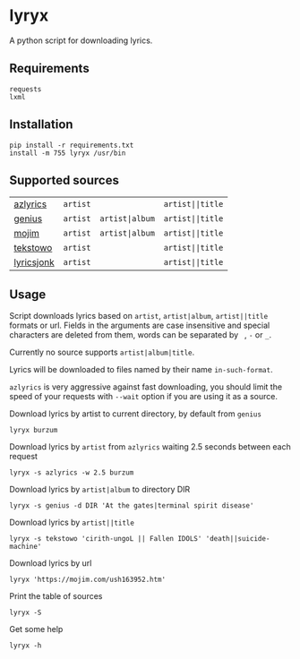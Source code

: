 # lyryx

A python script for downloading lyrics.

## Requirements

    requests
    lxml

## Installation

    pip install -r requirements.txt
    install -m 755 lyryx /usr/bin

## Supported sources

| | | | |
| - | - | - | - |
| [azlyrics](https://www.azlyrics.com) | `artist` |                 | `artist\|\|title` |
| [genius](https://genius.com)         | `artist` | `artist\|album` | `artist\|\|title` |
| [mojim](https://mojim.com)           | `artist` | `artist\|album` | `artist\|\|title` |
| [tekstowo](https://www.tekstowo.pl)  | `artist` |                 | `artist\|\|title` |
| [lyricsjonk](https://lyricsjonk.com) | `artist` |                 | `artist\|\|title` |

## Usage

Script downloads lyrics based on  `artist`, `artist|album`, `artist||title` formats or url. Fields in the arguments are case insensitive and special characters are deleted from them, words can be separated by ` `, `-` or `_`.

Currently no source supports `artist|album|title`.

Lyrics will be downloaded to files named by their name `in-such-format`.

`azlyrics` is very aggressive against fast downloading, you should limit the speed of your requests with `--wait` option if you are using it as a source.

Download lyrics by artist to current directory, by default from `genius`

    lyryx burzum

Download lyrics by `artist` from `azlyrics` waiting 2.5 seconds between each request

    lyryx -s azlyrics -w 2.5 burzum

Download lyrics by `artist|album` to directory DIR

    lyryx -s genius -d DIR 'At the gates|terminal spirit disease'

Download lyrics by `artist||title`

    lyryx -s tekstowo 'cirith-ungoL || Fallen IDOLS' 'death||suicide-machine'

Download lyrics by url

    lyryx 'https://mojim.com/ush163952.htm'

Print the table of sources

    lyryx -S

Get some help

    lyryx -h
